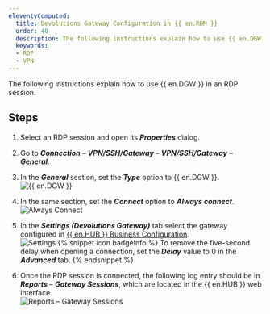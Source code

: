 ```yaml
---
eleventyComputed:
  title: Devolutions Gateway Configuration in {{ en.RDM }}
  order: 40
  description: The following instructions explain how to use {{ en.DGW }} in an RDP session.
  keywords:
  - RDP
  - VPN
---
```

The following instructions explain how to use {{ en.DGW }} in an RDP session. 

## Steps 

1. Select an RDP session and open its ***Properties*** dialog. 
1. Go to ***Connection*** – ***VPN/SSH/Gateway*** – ***VPN/SSH/Gateway*** – ***General***.
1. In the ***General*** section, set the ***Type*** option to {{ en.DGW }}.  
![{{ en.DGW }}](https://webdevolutions.azureedge.net/docs/en/hub/DGW0008.png) 
1. In the same section, set the ***Connect*** option to ***Always connect***.  
![Always Connect](https://webdevolutions.azureedge.net/docs/en/hub/DGW0009.png) 
1. In the ***Settings (Devolutions Gateway)*** tab select the gateway configured in [{{ en.HUB }} Business Configuration](/hub/dgw/hub-business-configuration/).  
![Settings](https://webdevolutions.azureedge.net/docs/en/hub/DGW0007.png) 
{% snippet icon.badgeInfo %}
To remove the five-second delay when opening a connection, set the ***Delay*** value to 0 in the ***Advanced*** tab.
{% endsnippet %}  

6. Once the RDP session is connected, the following log entry should be in ***Reports*** – ***Gateway Sessions***, which are located in the {{ en.HUB }} web interface.  
![Reports – Gateway Sessions](https://webdevolutions.azureedge.net/docs/en/hub/DGW0052.png) 
